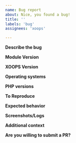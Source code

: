 ```yaml
---
name: Bug report
about: Nice, you found a bug!
title: ''
labels: 'bug'
assignees: 'xoops'

---
```


**Describe the bug**
<!-- Please describe the bug concisely. -->

**Module Version**
<!-- Which version do you use? -->

**XOOPS Version**
<!-- Which version do you use? -->

**Operating systems**
<!-- Please mention the operating systems your workflow uses. -->

**PHP versions**
<!-- Please mention the PHP versions your workflow uses. -->

**To Reproduce**
<!-- Please provide the relevant steps of your workflow `.yml` file. -->

**Expected behavior**
<!-- A clear and concise description of what you expected to happen. -->

**Screenshots/Logs**
<!-- If applicable, add screenshots or logs to help explain your problem. -->

**Additional context**
<!-- Add any other context about the problem here. -->

**Are you willing to submit a PR?**
<!-- We accept pull requests targeting the develop branch. -->

